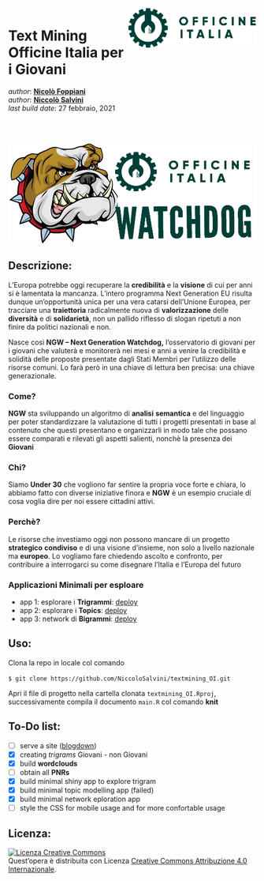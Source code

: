 
<!-- README.md è generato da README.Rmd. Per favore modifica quello e compila il documento  -->

<img src="img/officine_italia.png" align="right" height="80" />

# Text Mining Officine Italia per i **Giovani**

*author*: **[Nicolò Foppiani](https://github.com/nfoppiani)** <br>
*author*: **[Niccolò Salvini](https://niccolosalvini.netlify.app/)**
<br> *last build date*: 27 febbraio, 2021

<br> <br>

<p align="center">
<img src="img/whatchdog.png" width="1000" />
</p>

## Descrizione:

L’Europa potrebbe oggi recuperare la **credibilità** e la **visione** di
cui per anni si è lamentata la mancanza. L’intero programma Next
Generation EU risulta dunque un’opportunità unica per una vera catarsi
dell’Unione Europea, per tracciare una **traiettoria** radicalmente
nuova di **valorizzazione** delle **diversità** e di **solidarietà**,
non un pallido riflesso di slogan ripetuti a non finire da politici
nazionali e non.

Nasce così **NGW – Next Generation Watchdog,** l’osservatorio di giovani
per i giovani che valuterà e monitorerà nei mesi e anni a venire la
credibilità e solidità delle proposte presentate dagli Stati Membri per
l’utilizzo delle risorse comuni. Lo farà però in una chiave di lettura
ben precisa: una chiave generazionale.

### Come?

**NGW** sta sviluppando un algoritmo di **analisi** **semantica** e del
linguaggio per poter standardizzare la valutazione di tutti i progetti
presentati in base al contenuto che questi presentano e organizzarli in
modo tale che possano essere comparati e rilevati gli aspetti salienti,
nonchè la presenza dei **Giovani**

### Chi?

Siamo **Under 30** che vogliono far sentire la propria voce forte e
chiara, lo abbiamo fatto con diverse iniziative finora e **NGW** è un
esempio cruciale di cosa voglia dire per noi essere cittadini attivi.

### Perchè?

Le risorse che investiamo oggi non possono mancare di un progetto
**strategico** **condiviso** e di una visione d’insieme, non solo a
livello nazionale ma **europeo**. Lo vogliamo fare chiedendo ascolto e
confronto, per contribuire a interrogarci su come disegnare l’Italia e
l’Europa del futuro

### Applicazioni Minimali per esploare

-   app 1: esplorare i **Trigrammi**:
    [deploy](https://niccolosalvini.shinyapps.io/app_1/)
-   app 2: esplorare i **Topics**:
    [deploy](https://niccolosalvini.shinyapps.io/app_2/)
-   app 3: network di **Bigrammi**:
    [deploy](https://niccolosalvini.shinyapps.io/app_3/)

## Uso:

Clona la repo in locale col comando

`$ git clone https://github.com/NiccoloSalvini/textmining_OI.git`

Apri il file di progetto nella cartella clonata `textmining_OI.Rproj`,
successivamente compila il documento `main.R` col comando **knit**

## To-Do list:

-   [ ] serve a site ([blogdown](https://bookdown.org/yihui/blogdown/))
-   [x] creating *trigrams* Giovani - non Giovani
-   [x] build **wordclouds**
-   [ ] obtain all **PNRs**
-   [x] build minimal shiny app to explore trigram
-   [x] build minimal topic modelling app (failed)
-   [x] build minimal network eploration app
-   [ ] style the CSS for mobile usage and for more confortable usage

## Licenza:

<a rel="license" href="http://creativecommons.org/licenses/by/4.0/"><img alt="Licenza Creative Commons" style="border-width:0" src="https://i.creativecommons.org/l/by/4.0/88x31.png" /></a><br />Quest’opera
è distribuita con Licenza
<a rel="license" href="http://creativecommons.org/licenses/by/4.0/">Creative
Commons Attribuzione 4.0 Internazionale</a>.

<!-- ## Code of Conduct -->
<!-- Contributor Code of Conduct -->
<!-- As contributors and maintainers of this project, we pledge to respect all people who contribute through reporting issues, posting feature requests, updating documentation, submitting pull requests or patches, and other activities. -->
<!-- We are committed to making participation in this project a harassment-free experience for everyone, regardless of level of experience, gender, gender identity and expression, sexual orientation, disability, personal appearance, body size, race, ethnicity, age, or religion. -->
<!-- Examples of unacceptable behavior by participants include the use of sexual language or imagery, derogatory comments or personal attacks, trolling, public or private harassment, insults, or other unprofessional conduct. -->
<!-- Project maintainers have the right and responsibility to remove, edit, or reject comments, commits, code, wiki edits, issues, and other contributions that are not aligned to this Code of Conduct. Project maintainers who do not follow the Code of Conduct may be removed from the project team. -->
<!-- Instances of abusive, harassing, or otherwise unacceptable behavior may be reported by opening an issue or contacting one or more of the project maintainers. -->
<!-- This Code of Conduct is adapted from the Contributor Covenant (http:contributor-covenant.org), version 1.0.0, available at http://contributor-covenant.org/version/1/0/0/ -->
<!-- ## References -->
